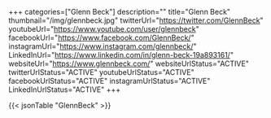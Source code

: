 +++
categories=["Glenn Beck"]
description=""
title="Glenn Beck"
thumbnail="/img/glennbeck.jpg"
twitterUrl="https://twitter.com/GlennBeck"
youtubeUrl="https://www.youtube.com/user/glennbeck"
facebookUrl="https://www.facebook.com/GlennBeck/"
instagramUrl="https://www.instagram.com/glennbeck/"
LinkedInUrl="https://www.linkedin.com/in/glenn-beck-19a893161/"
websiteUrl="https://www.glennbeck.com/"
websiteUrlStatus="ACTIVE"
twitterUrlStatus="ACTIVE"
youtubeUrlStatus="ACTIVE"
facebookUrlStatus="ACTIVE"
instagramUrlStatus="ACTIVE"
LinkedInUrlStatus="ACTIVE"
+++


  {{< jsonTable "GlennBeck" >}}